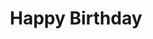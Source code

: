 ---
index: 12
layout: default
title: Happy Birthday
event: Assassination of MLK
artist: Stevie Wonder
genre: Pop, R&B
writer: Stevie Wonder
producer: Stevie Wonder
album: The Complete Stevie Wonder
label: Motown
country: USA
language: English
duration: '5:53'
released: 1980
video: https://www.youtube.com/embed/inS9gAgSENE
description: Happy Birthday was one of Wonders most popular entries in the UK Singles Charts. Wonder also performed the song on Nelson Mandela day at Radio Music Hall and performed at the Diamond Jubliee Concert for the  Diamond Jubilee of Elizabeth II in 2012
description1: To honour King after he died, Stevie Wonder wrote Happy Birthday in order to popularize the campaign in order for King's birthday to be a national holiday in America. He performed it on King's birthday, Jan 15, 1981 in order to honour King infront of 25,000
award1: '#2 in the UK Charts, 1981'
award2:
award3:
source1: https://nypost.com/2021/01/18/mlk-day-how-stevie-wonders-happy-birthday-helped-holiday/
source2: https://www.thecurrent.org/feature/2019/01/16/martin-luther-king-jr-day-stevie-wonder-happy-birthday

---